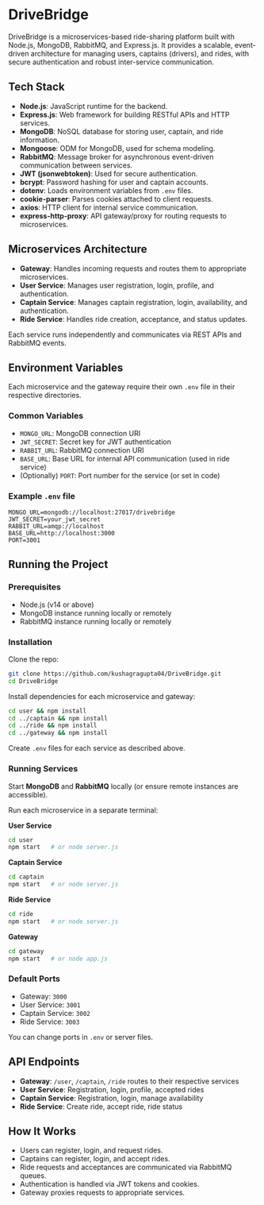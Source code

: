 # DriveBridge

DriveBridge is a microservices-based ride-sharing platform built with Node.js, MongoDB, RabbitMQ, and Express.js. It provides a scalable, event-driven architecture for managing users, captains (drivers), and rides, with secure authentication and robust inter-service communication.

## Tech Stack

- **Node.js**: JavaScript runtime for the backend.
- **Express.js**: Web framework for building RESTful APIs and HTTP services.
- **MongoDB**: NoSQL database for storing user, captain, and ride information.
- **Mongoose**: ODM for MongoDB, used for schema modeling.
- **RabbitMQ**: Message broker for asynchronous event-driven communication between services.
- **JWT (jsonwebtoken)**: Used for secure authentication.
- **bcrypt**: Password hashing for user and captain accounts.
- **dotenv**: Loads environment variables from `.env` files.
- **cookie-parser**: Parses cookies attached to client requests.
- **axios**: HTTP client for internal service communication.
- **express-http-proxy**: API gateway/proxy for routing requests to microservices.

## Microservices Architecture

- **Gateway**: Handles incoming requests and routes them to appropriate microservices.
- **User Service**: Manages user registration, login, profile, and authentication.
- **Captain Service**: Manages captain registration, login, availability, and authentication.
- **Ride Service**: Handles ride creation, acceptance, and status updates.

Each service runs independently and communicates via REST APIs and RabbitMQ events.

## Environment Variables

Each microservice and the gateway require their own `.env` file in their respective directories.

### Common Variables

- `MONGO_URL`: MongoDB connection URI
- `JWT_SECRET`: Secret key for JWT authentication
- `RABBIT_URL`: RabbitMQ connection URI
- `BASE_URL`: Base URL for internal API communication (used in ride service)
- (Optionally) `PORT`: Port number for the service (or set in code)

### Example `.env` file

```env
MONGO_URL=mongodb://localhost:27017/drivebridge
JWT_SECRET=your_jwt_secret
RABBIT_URL=amqp://localhost
BASE_URL=http://localhost:3000
PORT=3001
```

## Running the Project

### Prerequisites

- Node.js (v14 or above)
- MongoDB instance running locally or remotely
- RabbitMQ instance running locally or remotely

### Installation

Clone the repo:
```bash
git clone https://github.com/kushagragupta04/DriveBridge.git
cd DriveBridge
```

Install dependencies for each microservice and gateway:

```bash
cd user && npm install
cd ../captain && npm install
cd ../ride && npm install
cd ../gateway && npm install
```

Create `.env` files for each service as described above.

### Running Services

Start **MongoDB** and **RabbitMQ** locally (or ensure remote instances are accessible).

Run each microservice in a separate terminal:

**User Service**
```bash
cd user
npm start   # or node server.js
```

**Captain Service**
```bash
cd captain
npm start   # or node server.js
```

**Ride Service**
```bash
cd ride
npm start   # or node server.js
```

**Gateway**
```bash
cd gateway
npm start   # or node app.js
```

### Default Ports

- Gateway: `3000`
- User Service: `3001`
- Captain Service: `3002`
- Ride Service: `3003`

You can change ports in `.env` or server files.

## API Endpoints

- **Gateway**: `/user`, `/captain`, `/ride` routes to their respective services
- **User Service**: Registration, login, profile, accepted rides
- **Captain Service**: Registration, login, manage availability
- **Ride Service**: Create ride, accept ride, ride status

## How It Works

- Users can register, login, and request rides.
- Captains can register, login, and accept rides.
- Ride requests and acceptances are communicated via RabbitMQ queues.
- Authentication is handled via JWT tokens and cookies.
- Gateway proxies requests to appropriate services.

